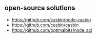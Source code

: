 ## open-source solutions
- https://github.com/casbin/node-casbin
- https://github.com/casbin/casbin
- https://github.com/optimalbits/node_acl